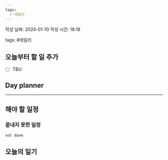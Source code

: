 ```yaml
---
tags:
  - 데일리
---
```


작성 날짜: 2024-01-10
작성 시간: 18:18

tags: #데일리

## 오늘부터 할 일 추가
- [ ] TBU 

## Day planner

  
---  
## 해야 할 일정  
### 끝내지 못한 일정

```tasks
not done
```
## 오늘의 일기
